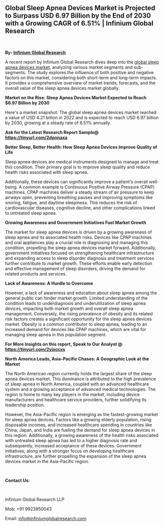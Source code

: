 <h2><strong>Global Sleep Apnea Devices Market is Projected to Surpass USD 6.97 Billion by the End of 2030 with a Growing CAGR of 6.51% | Infinium Global Research</strong></h2>
<p>&nbsp;</p>
<p><strong>By- </strong><a href="https://www.infiniumglobalresearch.com"><strong>Infinium Global Research</strong></a></p>
<p>A recent report by Infinium Global Research dives deep into the <a href="https://www.infiniumglobalresearch.com/market-reports/global-sleep-apnea-devices-market">global sleep apnea devices market</a>, analyzing various market segments and sub-segments. The study explores the influence of both positive and negative factors on this market, considering both short-term and long-term impacts. It provides a comprehensive overview of market trends, forecasts, and the overall value of the sleep apnea devices market globally.</p>
<p><strong>Market on the Rise: Sleep Apnea Devices Market Expected to Reach $6.97 Billion by 2030</strong></p>
<p>Here's a market snapshot: The global sleep apnea devices market reached a value of USD 4.21 billion in 2022 and is expected to reach USD 6.97 billion by 2030, growing at a steady rate of 6.51% annually.</p>
<p><strong>Ask for the Latest Research Report Sample@ </strong><a href="https://tinyurl.com/2dpnnaxa"><strong>https://tinyurl.com/2dpnnaxa</strong></a></p>
<p><strong>Better Sleep, Better Health: How Sleep Apnea Devices Improve Quality of Life</strong></p>
<p>Sleep apnea devices are medical instruments designed to manage and treat this condition. Their primary goal is to improve sleep quality and reduce health risks associated with sleep apnea.</p>
<p>Additionally, these devices can significantly improve a patient's overall well-being. A common example is Continuous Positive Airway Pressure (CPAP) machines. CPAP machines deliver a steady stream of air pressure to keep airways open, preventing breathing pauses and improving symptoms like snoring, fatigue, and daytime sleepiness. This reduces the risk of cardiovascular diseases, cognitive decline, and other complications linked to untreated sleep apnea.</p>
<p><strong>Growing Awareness and Government Initiatives Fuel Market Growth</strong></p>
<p>The market for sleep apnea devices is driven by a growing awareness of sleep apnea and its associated health risks. Devices like CPAP machines and oral appliances play a crucial role in diagnosing and managing this condition, propelling the sleep apnea devices market forward. Additionally, government initiatives focused on strengthening healthcare infrastructure and expanding access to sleep disorder diagnosis and treatment services further contribute to market growth. These efforts enable early detection and effective management of sleep disorders, driving the demand for related products and services.</p>
<p><strong>Lack of Awareness: A Hurdle to Overcome</strong></p>
<p>However, a lack of awareness and education about sleep apnea among the general public can hinder market growth. Limited understanding of the condition leads to underdiagnosis and underutilization of sleep apnea devices, impacting both market growth and overall sleep apnea management. Conversely, the rising prevalence of obesity and its related risk factors creates a significant opportunity for the sleep apnea devices market. Obesity is a common contributor to sleep apnea, leading to an increased demand for devices like CPAP machines, which are vital for managing sleep apnea in this population segment.</p>
<p><strong>For More Insights on this report, Speak to Our Analyst @ </strong><a href="https://tinyurl.com/2yjxccxs"><strong>https://tinyurl.com/2yjxccxs</strong></a></p>
<p><strong>North America Leads, Asia-Pacific Chases: A Geographic Look at the Market</strong></p>
<p>The North American region currently holds the largest share of the sleep apnea devices market. This dominance is attributed to the high prevalence of sleep apnea in North America, coupled with an advanced healthcare system and a growing acceptance of advanced medical technologies. The region is home to many key players in the market, including device manufacturers and healthcare service providers, further solidifying its leadership position.</p>
<p>However, the Asia-Pacific region is emerging as the fastest-growing market for sleep apnea devices. Factors like a growing elderly population, rising disposable incomes, and increased healthcare spending in countries like China, Japan, and India are fueling the demand for sleep apnea devices in this region. Additionally, a growing awareness of the health risks associated with untreated sleep apnea has led to a higher diagnosis rate and subsequently, increased acceptance of these devices. Government initiatives, along with a stronger focus on developing healthcare infrastructure, are further propelling the expansion of the sleep apnea devices market in the Asia-Pacific region.</p>
<p>&nbsp;</p>
<p><strong>Contact Us:</strong></p>
<p>&nbsp;</p>
<p>Infinium Global Research LLP</p>
<p>Mob: +91 9923950043</p>
<p>Email: <a href="mailto:info@infiniumglobalresearch.com">info@infiniumglobalresearch.com</a></p>